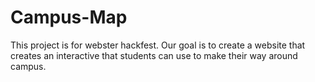 # Campus-Map
This project is for webster hackfest. Our goal is to create a website that creates an interactive that students can use to make their way around campus. 
